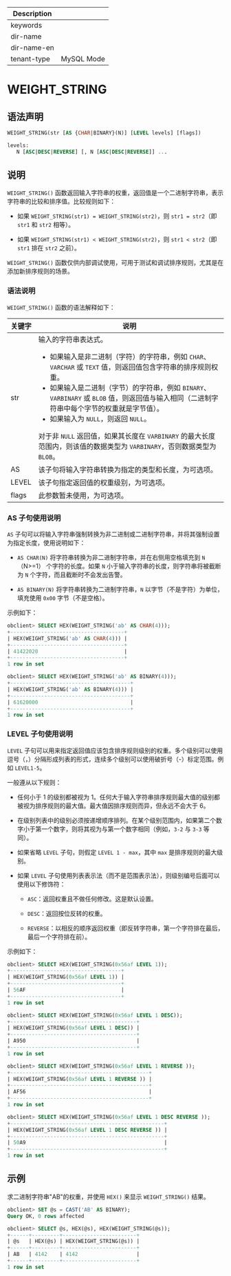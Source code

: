 | Description   |                 |
|---------------|-----------------|
| keywords      |                 |
| dir-name      |                 |
| dir-name-en   |                 |
| tenant-type   | MySQL Mode      |

# WEIGHT_STRING

## 语法声明

```sql
WEIGHT_STRING(str [AS {CHAR|BINARY}(N)] [LEVEL levels] [flags])

levels:
   N [ASC|DESC|REVERSE] [, N [ASC|DESC|REVERSE]] ...
```

## 说明

`WEIGHT_STRING()` 函数返回输入字符串的权重，返回值是一个二进制字符串，表示字符串的比较和排序值。比较规则如下：

* 如果 `WEIGHT_STRING(str1) = WEIGHT_STRING(str2)`，则 `str1 = str2`（即 `str1` 和 `str2` 相等）。

* 如果 `WEIGHT_STRING(str1) < WEIGHT_STRING(str2)`，则 `str1 < str2`（即 `str1` 排在 `str2` 之前）。

`WEIGHT_STRING()` 函数仅供内部调试使用，可用于测试和调试排序规则，尤其是在添加新排序规则的场景。

### 语法说明

`WEIGHT_STRING()` 函数的语法解释如下：

|  关键字  |                                                                                                                                                                                                              说明                                                                                                                                                                                                              |
|-------|------------------------------------------------------------------------------------------------------------------------------------------------------------------------------------------------------------------------------------------------------------------------------------------------------------------------------------------------------------------------------------------------------------------------------|
| str   | 输入的字符串表达式。 <ul><li>如果输入是非二进制（字符）的字符串，例如 `CHAR`、`VARCHAR` 或 `TEXT` 值，则返回值包含字符串的排序规则权重。</li>   <li> 如果输入是二进制（字节）的字符串，例如 `BINARY`、`VARBINARY` 或 `BLOB` 值，则返回值与输入相同（二进制字符串中每个字节的权重就是字节值）。 </li>   <li>  如果输入为 `NULL`，则返回 `NULL`。  </li></ul>  对于非 `NULL` 返回值，如果其长度在 `VARBINARY` 的最大长度范围内，则该值的数据类型为 `VARBINARY`，否则数据类型为 `BLOB`。  |
| AS    | 该子句将输入字符串转换为指定的类型和长度，为可选项。                                                                                                                                                                                                                                                                                                                                                                                                   |
| LEVEL | 该子句指定返回值的权重级别，为可选项。                                                                                                                                                                                                                                                                                                                                                                                                          |
| flags | 此参数暂未使用，为可选项。                                                                                                                                                                                                                                                                                                                                                                                                                |

### AS 子句使用说明

`AS` 子句可以将输入字符串强制转换为非二进制或二进制字符串，并将其强制设置为指定长度，使用说明如下：

* `AS CHAR(N)` 将字符串转换为非二进制字符串，并在右侧用空格填充到 `N`（N\>=1） 个字符的长度。如果 `N` 小于输入字符串的长度，则字符串将被截断为 `N` 个字符，而且截断时不会发出告警。

* `AS BINARY(N)` 将字符串转换为二进制字符串，`N` 以字节（不是字符）为单位，填充使用 `0x00` 字节（不是空格）。

示例如下：

```sql
obclient> SELECT HEX(WEIGHT_STRING('ab' AS CHAR(4)));
+-------------------------------------+
| HEX(WEIGHT_STRING('ab' AS CHAR(4))) |
+-------------------------------------+
| 41422020                            |
+-------------------------------------+
1 row in set

obclient> SELECT HEX(WEIGHT_STRING('ab' AS BINARY(4)));
+---------------------------------------+
| HEX(WEIGHT_STRING('ab' AS BINARY(4))) |
+---------------------------------------+
| 61620000                              |
+---------------------------------------+
1 row in set
```

### LEVEL 子句使用说明

`LEVEL` 子句可以用来指定返回值应该包含排序规则级别的权重。多个级别可以使用逗号（，）分隔形成列表的形式，连续多个级别可以使用破折号（-）标定范围。例如 `LEVEL1-5`。

一般遵从以下规则：

* 任何小于 1 的级别都被视为 1。任何大于输入字符串排序规则最大值的级别都被视为排序规则的最大值。最大值因排序规则而异，但永远不会大于 6。

* 在级别列表中的级别必须按递增顺序排列。在某个级别范围内，如果第二个数字小于第一个数字，则将其视为与第一个数字相同（例如，`3-2` 与 `3-3` 等同）。

* 如果省略 `LEVEL` 子句，则假定 `LEVEL 1 - max`，其中 `max` 是排序规则的最大级别。

* 如果 `LEVEL` 子句使用列表表示法（而不是范围表示法），则级别编号后面可以使用以下修饰符：

  * `ASC`：返回权重且不做任何修改。这是默认设置。

  * `DESC`：返回按位反转的权重。

  * `REVERSE`：以相反的顺序返回权重（即反转字符串，第一个字符排在最后，最后一个字符排在前）。

示例如下：

```sql
obclient> SELECT HEX(WEIGHT_STRING(0x56af LEVEL 1));
+------------------------------------+
| HEX(WEIGHT_STRING(0x56af LEVEL 1)) |
+------------------------------------+
| 56AF                               |
+------------------------------------+
1 row in set

obclient> SELECT HEX(WEIGHT_STRING(0x56af LEVEL 1 DESC));
+-----------------------------------------+
| HEX(WEIGHT_STRING(0x56af LEVEL 1 DESC)) |
+-----------------------------------------+
| A950                                    |
+-----------------------------------------+
1 row in set

obclient> SELECT HEX(WEIGHT_STRING(0x56af LEVEL 1 REVERSE ));
+---------------------------------------------+
| HEX(WEIGHT_STRING(0x56af LEVEL 1 REVERSE )) |
+---------------------------------------------+
| AF56                                        |
+---------------------------------------------+
1 row in set

obclient> SELECT HEX(WEIGHT_STRING(0x56af LEVEL 1 DESC REVERSE ));
+--------------------------------------------------+
| HEX(WEIGHT_STRING(0x56af LEVEL 1 DESC REVERSE )) |
+--------------------------------------------------+
| 50A9                                             |
+--------------------------------------------------+
1 row in set
```

## 示例

求二进制字符串"AB"的权重，并使用 `HEX()` 来显示 `WEIGHT_STRING()` 结果。

```sql
obclient> SET @s = CAST('AB' AS BINARY);
Query OK, 0 rows affected

obclient> SELECT @s, HEX(@s), HEX(WEIGHT_STRING(@s));
+------+---------+------------------------+
| @s   | HEX(@s) | HEX(WEIGHT_STRING(@s)) |
+------+---------+------------------------+
| AB   | 4142    | 4142                   |
+------+---------+------------------------+
1 row in set
```
